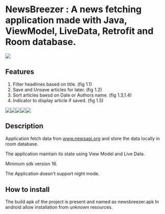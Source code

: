 # NewsBreezer : A news fetching application made with Java, ViewModel, LiveData, Retrofit and Room database.

<img src="https://i.imgur.com/g8yN6ne.jpg"/>

## Features

1. Filter headlines based on title. (fig 1.1)
2. Save and Unsave articles for later. (fig 1.2)
3. Sort articles baesd on Date or Authors name. (fig 1.3,1.4)
4. Indicator to display article if saved. (fig 1.5)


<img src="https://i.imgur.com/djosSXp.jpg"/><img src="https://imgur.com/DuUSXgR"/><img src="https://i.imgur.com/aJ4aaic.jpg"/><img src="https://i.imgur.com/IB5Goag.jpg"/><img src="https://i.imgur.com/g8yN6ne.jpg"/>


## Description

Application fetch data fron www.newsapi.org and store the data locally in room database. 

The application maintain its state using View Model and Live Data. 

Minimum sdk version 16.

The Application doesn't support night mode.


## How to install

The build apk of the project is present and named as newsbreezer.apk 
In android allow installation from unknown resources.





